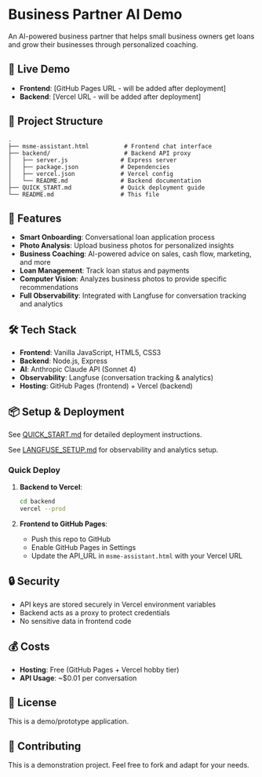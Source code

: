 # Business Partner AI Demo

An AI-powered business partner that helps small business owners get loans and grow their businesses through personalized coaching.

## 🚀 Live Demo

- **Frontend**: [GitHub Pages URL - will be added after deployment]
- **Backend**: [Vercel URL - will be added after deployment]

## 📁 Project Structure

```
.
├── msme-assistant.html          # Frontend chat interface
├── backend/                     # Backend API proxy
│   ├── server.js               # Express server
│   ├── package.json            # Dependencies
│   ├── vercel.json             # Vercel config
│   └── README.md               # Backend documentation
├── QUICK_START.md              # Quick deployment guide
└── README.md                   # This file
```

## 🎯 Features

- **Smart Onboarding**: Conversational loan application process
- **Photo Analysis**: Upload business photos for personalized insights
- **Business Coaching**: AI-powered advice on sales, cash flow, marketing, and more
- **Loan Management**: Track loan status and payments
- **Computer Vision**: Analyzes business photos to provide specific recommendations
- **Full Observability**: Integrated with Langfuse for conversation tracking and analytics

## 🛠️ Tech Stack

- **Frontend**: Vanilla JavaScript, HTML5, CSS3
- **Backend**: Node.js, Express
- **AI**: Anthropic Claude API (Sonnet 4)
- **Observability**: Langfuse (conversation tracking & analytics)
- **Hosting**: GitHub Pages (frontend) + Vercel (backend)

## 📦 Setup & Deployment

See [QUICK_START.md](QUICK_START.md) for detailed deployment instructions.

See [LANGFUSE_SETUP.md](LANGFUSE_SETUP.md) for observability and analytics setup.

### Quick Deploy

1. **Backend to Vercel**:
   ```bash
   cd backend
   vercel --prod
   ```

2. **Frontend to GitHub Pages**:
   - Push this repo to GitHub
   - Enable GitHub Pages in Settings
   - Update the API_URL in `msme-assistant.html` with your Vercel URL

## 🔒 Security

- API keys are stored securely in Vercel environment variables
- Backend acts as a proxy to protect credentials
- No sensitive data in frontend code

## 💰 Costs

- **Hosting**: Free (GitHub Pages + Vercel hobby tier)
- **API Usage**: ~$0.01 per conversation

## 📝 License

This is a demo/prototype application.

## 🤝 Contributing

This is a demonstration project. Feel free to fork and adapt for your needs.
